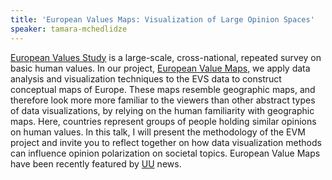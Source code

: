 ```yaml
---
title: 'European Values Maps: Visualization of Large Opinion Spaces'
speaker: tamara-mchedlidze
---
```


[European Values Study][evs] is a large-scale, cross-national, repeated survey on basic human values. In our project, [European Value Maps][evm], we apply data analysis and visualization techniques to the EVS data to construct conceptual maps of Europe. These maps resemble geographic maps, and therefore look more more familiar to the viewers than other abstract types of data visualizations, by relying on the human familiarity with geographic maps. Here, countries represent groups of people holding similar opinions on human values. In this talk, I will present the methodology of the EVM project and invite you to reflect together on how data visualization methods can influence opinion polarization on societal topics. European Value Maps have been recently featured by [UU][uu] news.

[evs]: https://europeanvaluesstudy.eu
[evm]: https://evm.science.uu.nl
[uu]: https://www.uu.nl/en/news/conceptual-maps-illustrate-diversity-of-european-values
